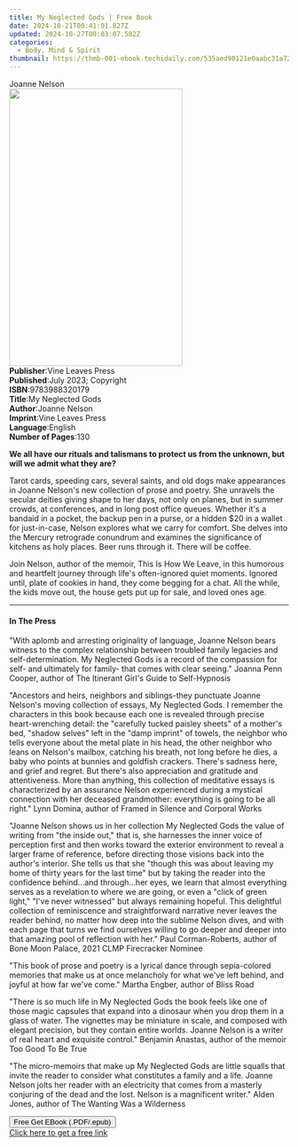 ```yaml
---
title: My Neglected Gods | Free Book
date: 2024-10-21T00:41:01.827Z
updated: 2024-10-27T00:03:07.582Z
categories:
  - Body, Mind & Spirit
thumbnail: https://thmb-001-ebook.techidaily.com/535aed90121e0aabc31a72357fc91e239221face9ce2400f406b2ccb579c00ee.jpg
---
```

<main id="book-container">
  <div class="flex flex-col">
    <div class="book-brief flex-1 py-6 px-4 sm:p-6 md:py-10 md:px-8">
      <!-- brief-->
      <div class="book-brief-main">Joanne Nelson</div>
    </div>
    <div
      class="book-meta-info flex-1 grid gap-4 col-start-1 col-end-3 row-start-1 sm:mb-6 sm:grid-cols-4 lg:gap-6 lg:col-start-2 lg:row-end-6 lg:row-span-6 lg:mb-0"
    >
      <div
        class="book-meta-info-left place-content-center mt-4 p-4 text-sm leading-6 col-start-2 col-span-2 dark:text-slate-400"
      >
        <img
          class="w-full h-500 object-cover rounded-lg sm:h-255 sm:col-span-2 lg:col-span-full"
          src="https://img-001-ebook.techidaily.com/8058cbe1ac24d9bda608261ab5db3f768dbbd272aa8d70788fc2bf64c94f78b8.jpg"
          alt=""
          width="312"
          height="500"
        />
      </div>
      <div
        class="book-meta-info-right mt-2 col-start-1 row-start-2 col-span-3 self-center"
      >
        <!-- meta data  -->
        <div class="flex flex-col px-4 md:px-8">
          <div class="flex-1">
            <strong>Publisher</strong>:<span class="px-2"
              >Vine Leaves Press</span
            >
          </div>
          <div class="flex-1">
            <strong>Published</strong>:<span class="px-2"
              >July 2023; Copyright</span
            >
          </div>
          <div class="flex-1">
            <strong>ISBN</strong>:<span class="px-2">9783988320179</span>
          </div>
          <div class="flex-1">
            <strong>Title</strong>:<span class="px-2">My Neglected Gods</span>
          </div>
          <div class="flex-1">
            <strong>Author</strong>:<span class="px-2">Joanne Nelson</span>
          </div>
          <div class="flex-1">
            <strong>Imprint</strong>:<span class="px-2">Vine Leaves Press</span>
          </div>
          <div class="flex-1">
            <strong>Language</strong>:<span class="px-2">English</span>
          </div>
          <div class="flex-1">
            <strong>Number of Pages</strong>:<span class="px-2">130</span>
          </div>
        </div>
      </div>
    </div>
    <div class="book-description flex-1 py-6 px-4 sm:p-6 md:py-10 md:px-8">
      <div class="book-description-main">
        <div accordion-content="" id="description">
          <p>
            <strong
              >We all have our rituals and talismans to protect us from the
              unknown, but will we admit what they are?&nbsp;</strong
            >
          </p>
          <p>
            Tarot cards, speeding cars, several saints, and old dogs make
            appearances in Joanne Nelson's new collection of prose and poetry.
            She unravels the secular deities giving shape to her days, not only
            on planes, but in summer crowds, at conferences, and in long post
            office queues. Whether it's a bandaid in a pocket, the backup pen in
            a purse, or a hidden $20 in a wallet for just-in-case, Nelson
            explores what we carry for comfort. She delves into the Mercury
            retrograde conundrum and examines the significance of kitchens as
            holy places. Beer runs through it. There will be coffee.&nbsp;
          </p>
          <p>
            Join Nelson, author of the memoir, This Is How We Leave, in this
            humorous and heartfelt journey through life's often-ignored quiet
            moments. Ignored until, plate of cookies in hand, they come begging
            for a chat. All the while, the kids move out, the house gets put up
            for sale, and loved ones age.
          </p>
        </div>
      </div>
    </div>
    <div class="book-excerpts flex-1 py-6 px-4 sm:p-6 md:py-10 md:px-8">
      <!-- excerpts-->
      <div class="book-excerpts-main">
        <hr />
        <h4 class="placeholder placeholder-heading">
          <span>In The Press</span>
        </h4>
        <p></p>
        <p>
          "With aplomb and arresting originality of language, Joanne Nelson
          bears witness to the complex relationship between troubled family
          legacies and self-determination. My Neglected Gods is a record of the
          compassion for self- and ultimately for family- that comes with clear
          seeing." Joanna Penn Cooper, author of The Itinerant Girl's Guide to
          Self-Hypnosis
        </p>
        <p>
          "Ancestors and heirs, neighbors and siblings-they punctuate Joanne
          Nelson's moving collection of essays, My Neglected Gods. I remember
          the characters in this book because each one is revealed through
          precise heart-wrenching detail: the "carefully tucked paisley sheets"
          of a mother's bed, "shadow selves" left in the "damp imprint" of
          towels, the neighbor who tells everyone about the metal plate in his
          head, the other neighbor who leans on Nelson's mailbox, catching his
          breath, not long before he dies, a baby who points at bunnies and
          goldfish crackers. There's sadness here, and grief and regret. But
          there's also appreciation and gratitude and attentiveness. More than
          anything, this collection of meditative essays is characterized by an
          assurance Nelson experienced during a mystical connection with her
          deceased grandmother: everything is going to be all right." Lynn
          Domina, author of Framed in Silence and Corporal Works
        </p>
        <p>
          "Joanne Nelson shows us in her collection My Neglected Gods the value
          of writing from "the inside out," that is, she harnesses the inner
          voice of perception first and then works toward the exterior
          environment to reveal a larger frame of reference, before directing
          those visions back into the author's interior.&nbsp;She tells us that
          she "though this was about leaving my home of thirty years for the
          last time" but by taking the reader into the confidence behind...and
          through...her eyes, we learn that almost everything serves as a
          revelation to where we are going, or even a "click of green light,"
          "I've never witnessed" but always remaining hopeful.&nbsp;This
          delightful collection of reminiscence and straightforward narrative
          never leaves the reader behind, no matter how deep into the sublime
          Nelson dives, and with each page that turns we find ourselves willing
          to go deeper and deeper into that amazing pool of reflection with
          her." Paul Corman-Roberts, author of Bone Moon Palace, 2021 CLMP
          Firecracker Nominee
        </p>
        <p>
          "This book of prose and poetry is a lyrical dance through
          sepia-colored memories that make us at once melancholy for what we've
          left behind, and joyful at how far we've come." Martha Engber, author
          of Bliss Road
        </p>
        <p>
          "There is so much life in My Neglected Gods the book feels like one of
          those magic capsules that expand into a dinosaur when you drop them in
          a glass of water. The vignettes may be miniature in scale, and
          composed with elegant precision, but they contain entire worlds.
          Joanne Nelson is a writer of real heart and exquisite control."
          Benjamin Anastas, author of the memoir Too Good To Be True
        </p>
        <p>
          <span>﻿﻿</span>"The micro-memoirs that make up My Neglected Gods are
          little squalls that invite the reader to consider what constitutes a
          family and a life. Joanne Nelson jolts her reader with an electricity
          that comes from a masterly conjuring of the dead and the lost. Nelson
          is a magnificent writer." Alden Jones, author of The Wanting Was a
          Wilderness
        </p>
        <p></p>
      </div>
    </div>
    <div
      class="book-about-author flex-1 py-6 px-4 sm:p-6 md:py-10 md:px-8"
    ></div>
    <div class="book-free-get flex-1 py-6 px-4 sm:p-6 md:py-10 md:px-8">
      <button
        id="btn-free-get"
        class="bg-blue-500 hover:bg-blue-700 text-white font-bold py-2 px-4 rounded"
      >
        Free Get EBook (.PDF/.epub)
      </button>
      <div id="countdown-display" class="px-2 text-lg mt-2"></div>
      <a
        id="free-link"
        class="hidden bg-blue-500 hover:bg-blue-700 text-white font-bold py-2 px-4 rounded"
        href="https://www.ebooks.com/en-us/book/210821424/my-neglected-gods/joanne-nelson/"
        target="_blank"
        >Click here to get a free link</a
      >
    </div>
    <script>
      let countdownTime = 0;
      let countdownInterval = null;
      document
        .getElementById('btn-free-get')
        .addEventListener('click', startCountdown);
      function startCountdown() {
        countdownTime = new Date().getTime() + 60000 * 3;
        countdownInterval = setInterval(updateCountdown, 1000);
        document.getElementById('btn-free-get').disabled = true;
        document
          .getElementById('btn-free-get')
          .classList.add('bg-gray-500', 'cursor-not-allowed');
      }
      function updateCountdown() {
        let currentTime = new Date().getTime();
        let timeLeft = countdownTime - currentTime;
        let secondsLeft = Math.floor(timeLeft / 1000);
        document.getElementById('countdown-display').innerHTML =
          `Remaining time: ${secondsLeft} seconds.`;
        if (secondsLeft <= 0) {
          clearInterval(countdownInterval);
          document.getElementById('btn-free-get').classList.add('hidden');
          document.getElementById('free-link').classList.remove('hidden');
          document.getElementById('countdown-display').innerHTML = '';
        }
      }
    </script>
  </div>
</main>

<ins class="adsbygoogle"
      style="display:block"
      data-ad-client="ca-pub-7571918770474297"
      data-ad-slot="8358498916"
      data-ad-format="auto"
      data-full-width-responsive="true"></ins>
    